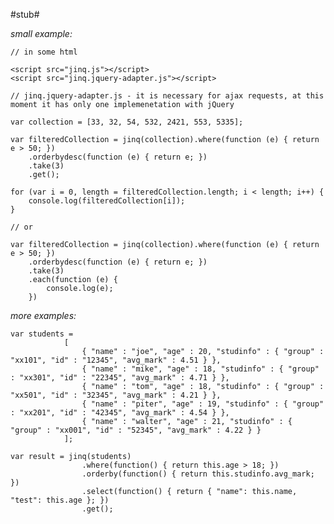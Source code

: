 ﻿#stub#

*small example:*

    // in some html
    
    <script src="jinq.js"></script>
    <script src="jinq.jquery-adapter.js"></script>
    
    // jinq.jquery-adapter.js - it is necessary for ajax requests, at this moment it has only one implemenetation with jQuery

    var collection = [33, 32, 54, 532, 2421, 553, 5335];
	
	var filteredCollection = jinq(collection).where(function (e) { return e > 50; })
	    .orderbydesc(function (e) { return e; })
	    .take(3)
	    .get();
	    
	for (var i = 0, length = filteredCollection.length; i < length; i++) {
	    console.log(filteredCollection[i]);
	}

    // or

    var filteredCollection = jinq(collection).where(function (e) { return e > 50; })
	    .orderbydesc(function (e) { return e; })
	    .take(3)
        .each(function (e) {
            console.log(e);
        })


*more examples:*

    var students = 
                [
                    { "name" : "joe", "age" : 20, "studinfo" : { "group" : "xx101", "id" : "12345", "avg_mark" : 4.51 } },
                    { "name" : "mike", "age" : 18, "studinfo" : { "group" : "xx301", "id" : "22345", "avg_mark" : 4.71 } },
                    { "name" : "tom", "age" : 18, "studinfo" : { "group" : "xx501", "id" : "32345", "avg_mark" : 4.21 } },
                    { "name" : "piter", "age" : 19, "studinfo" : { "group" : "xx201", "id" : "42345", "avg_mark" : 4.54 } },
                    { "name" : "walter", "age" : 21, "studinfo" : { "group" : "xx001", "id" : "52345", "avg_mark" : 4.22 } }
                ];

    var result = jinq(students)
                    .where(function() { return this.age > 18; })
                    .orderby(function() { return this.studinfo.avg_mark; })
                    .select(function() { return { "name": this.name, "test": this.age }; })
                    .get();
